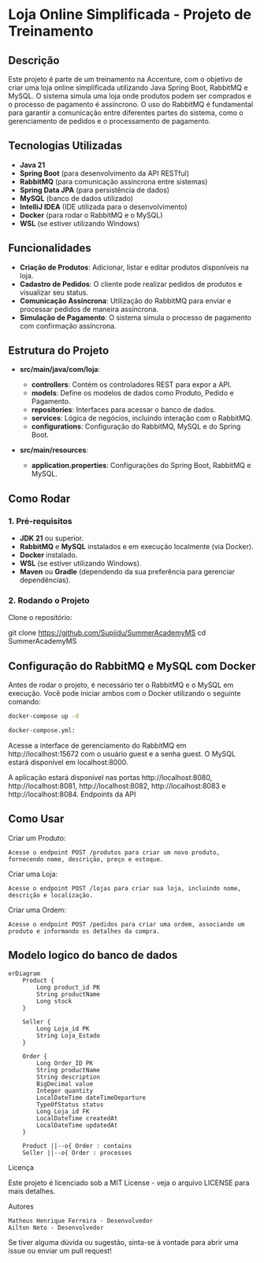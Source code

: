 # Loja Online Simplificada - Projeto de Treinamento

## Descrição

Este projeto é parte de um treinamento na Accenture, com o objetivo de criar uma loja online simplificada utilizando Java Spring Boot, RabbitMQ e MySQL. O sistema simula uma loja onde produtos podem ser comprados e o processo de pagamento é assíncrono. O uso do RabbitMQ é fundamental para garantir a comunicação entre diferentes partes do sistema, como o gerenciamento de pedidos e o processamento de pagamento.

## Tecnologias Utilizadas

- **Java 21**
- **Spring Boot** (para desenvolvimento da API RESTful)
- **RabbitMQ** (para comunicação assíncrona entre sistemas)
- **Spring Data JPA** (para persistência de dados)
- **MySQL** (banco de dados utilizado)
- **IntelliJ IDEA** (IDE utilizada para o desenvolvimento)
- **Docker** (para rodar o RabbitMQ e o MySQL)
- **WSL** (se estiver utilizando Windows)

## Funcionalidades

- **Criação de Produtos**: Adicionar, listar e editar produtos disponíveis na loja.
- **Cadastro de Pedidos**: O cliente pode realizar pedidos de produtos e visualizar seu status.
- **Comunicação Assíncrona**: Utilização do RabbitMQ para enviar e processar pedidos de maneira assíncrona.
- **Simulação de Pagamento**: O sistema simula o processo de pagamento com confirmação assíncrona.

## Estrutura do Projeto

- **src/main/java/com/loja**:
  - **controllers**: Contém os controladores REST para expor a API.
  - **models**: Define os modelos de dados como Produto, Pedido e Pagamento.
  - **repositories**: Interfaces para acessar o banco de dados.
  - **services**: Lógica de negócios, incluindo interação com o RabbitMQ.
  - **configurations**: Configuração do RabbitMQ, MySQL e do Spring Boot.
  
- **src/main/resources**:
  - **application.properties**: Configurações do Spring Boot, RabbitMQ e MySQL.

## Como Rodar

### 1. Pré-requisitos
- **JDK 21** ou superior.
- **RabbitMQ** e **MySQL** instalados e em execução localmente (via Docker).
- **Docker** instalado.
- **WSL** (se estiver utilizando Windows).
- **Maven** ou **Gradle** (dependendo da sua preferência para gerenciar dependências).

### 2. Rodando o Projeto

Clone o repositório:

git clone https://github.com/Supiidu/SummerAcademyMS
cd SummerAcademyMS

 ##  Configuração do RabbitMQ e MySQL com Docker
   
Antes de rodar o projeto, é necessário ter o RabbitMQ e o MySQL em execução. Você pode iniciar ambos com o Docker utilizando o seguinte comando:

```bash
docker-compose up -d

docker-compose.yml:
```

Acesse a interface de gerenciamento do RabbitMQ em http://localhost:15672 com o usuário guest e a senha guest. O MySQL estará disponível em localhost:8000.

A aplicação estará disponível nas portas http://localhost:8080, http://localhost:8081, http://localhost:8082, http://localhost:8083 e http://localhost:8084.
Endpoints da API

## Como Usar
Criar um Produto:

    Acesse o endpoint POST /produtos para criar um novo produto, fornecendo nome, descrição, preço e estoque.

Criar uma Loja:

    Acesse o endpoint POST /lojas para criar sua loja, incluindo nome, descrição e localização.

Criar uma Ordem:

    Acesse o endpoint POST /pedidos para criar uma ordem, associando um produto e informando os detalhes da compra.

## Modelo logico do banco de dados
```mermaid
erDiagram
    Product {
        Long product_id PK
        String productName
        Long stock
    }

    Seller {
        Long Loja_id PK
        String Loja_Estado
    }

    Order {
        Long Order_ID PK
        String productName
        String description
        BigDecimal value
        Integer quantity
        LocalDateTime dateTimeDeparture
        TypeOfStatus status
        Long Loja_id FK
        LocalDateTime createdAt
        LocalDateTime updatedAt
    }

    Product ||--o{ Order : contains
    Seller ||--o{ Order : processes
```
Licença

Este projeto é licenciado sob a MIT License - veja o arquivo LICENSE para mais detalhes.

Autores

    Matheus Henrique Ferreira - Desenvolvedor
    Ailton Neto - Desenvolvedor

Se tiver alguma dúvida ou sugestão, sinta-se à vontade para abrir uma issue ou enviar um pull request!
